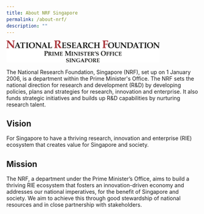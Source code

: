 ```yaml
---
title: About NRF Singapore
permalink: /about-nrf/
description: ""
---
```

<img src="/images/nrf%20logo%20fa-logotype.jpg" alt="President’s Science and Technology Awards Logo" style="width:400px"><br>

The National Research Foundation, Singapore (NRF), set up on 1 January 2006, is a department within the Prime Minister's Office. The NRF sets the national direction for research and development (R&amp;D) by developing policies, plans and strategies for research, innovation and enterprise. It also funds strategic initiatives and builds up R&amp;D capabilities by nurturing research talent.

## Vision ##

For Singapore to have a thriving research, innovation and enterprise (RIE) ecosystem that creates value for Singapore and society.

## Mission ##

The NRF, a department under the Prime Minister’s Office, aims to build a thriving RIE ecosystem that fosters an innovation-driven economy and addresses our national imperatives, for the benefit of Singapore and society. We aim to achieve this through good stewardship of national resources and in close partnership with stakeholders.

